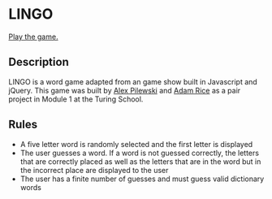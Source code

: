 # LINGO

[Play the game.](https://Pilewski.github.io/Lingo/)

## Description

LINGO is a word game adapted from an game show built in Javascript and jQuery. This game was built by [Alex Pilewski](https://github.com/Pilewski) and [Adam Rice](https://github.com/adam-rice) as a pair project in Module 1 at the Turing School.

## Rules

- A five letter word is randomly selected and the first letter is displayed 
- The user guesses a word. If a word is not guessed correctly, the letters that are correctly placed as well as the letters that are in the word but in the incorrect place are displayed to the user
- The user has a finite number of guesses and must guess valid dictionary words
